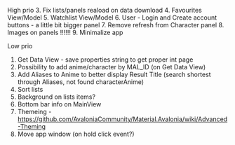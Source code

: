 High prio
3. Fix lists/panels reaload on data download
4. Favourites View/Model
5. Watchlist View/Model 
6. User - Login and Create account buttons - a little bit bigger panel
7. Remove refresh from Character panel
8. Images on panels !!!!!!
9. Minimalize app

Low prio
1. Get Data View - save properties string to get proper int page
2. Possibility to add anime/character by MAL_ID (on Get Data View)
3. Add Aliases to Anime to better display Result Title (search shortest through Aliases, not found characterAnime)
4. Sort lists
3. Background on lists items? 
4. Bottom bar info on MainView
5. Themeing - https://github.com/AvaloniaCommunity/Material.Avalonia/wiki/Advanced-Theming
6. Move app window (on hold click event?) 
